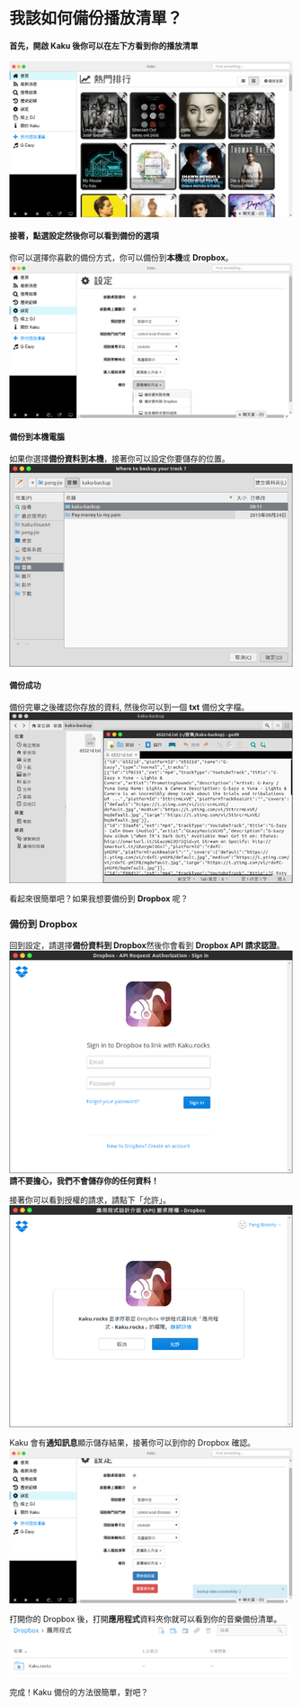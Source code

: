 # 我該如何備份播放清單？

#### 首先，開啟 Kaku 後你可以在左下方看到你的播放清單
![Kaku](../screenshot/Kaku.png)

#### 接著，點選設定然後你可以看到備份的選項
你可以選擇你喜歡的備份方式，你可以備份到**本機**或 **Dropbox**。  
![chooseBackup](../screenshot/chooseBackup.png)

#### 備份到本機電腦
如果你選擇**備份資料到本機**，接著你可以設定你要儲存的位置。
![backUpToLocal](../screenshot/backUpToLocal.png)

#### 備份成功
備份完畢之後確認你存放的資料, 然後你可以到一個 **txt** 備份文字檔。  
![successfulBackUpToLocal](../screenshot/successfulBackUpToLocal.png)

看起來很簡單吧？如果我想要備份到 **Dropbox** 呢？  

### 備份到 Dropbox
回到設定，請選擇**備份資料到 Dropbox**然後你會看到 **Dropbox API 請求認證**。
![dropboxApiRequestAuth](../screenshot/dropboxApiRequestAuth.png)
**請不要擔心，我們不會儲存你的任何資料！**  

接著你可以看到授權的請求，請點下「允許」。
![dropboxAuth](../screenshot/dropboxAuth.png)

Kaku 會有**通知訊息**顯示儲存結果，接著你可以到你的 Dropbox 確認。
![backupToDropboxSuccessful](../screenshot/backupToDropboxSuccessful.png)

打開你的 Dropbox 後，打開**應用程式**資料夾你就可以看到你的音樂備份清單。
![dropboxApp](../screenshot/dropboxApp.png)

完成！Kaku 備份的方法很簡單，對吧？
